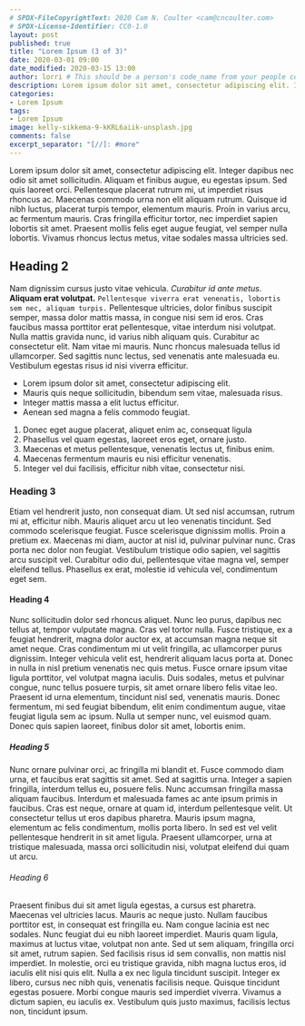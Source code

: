 ```yaml
---
# SPDX-FileCopyrightText: 2020 Cam N. Coulter <cam@cncoulter.com>
# SPDX-License-Identifier: CC0-1.0
layout: post
published: true
title: "Lorem Ipsum (3 of 3)"
date: 2020-03-01 09:00
date_modified: 2020-03-15 13:00
author: lorri # This should be a person's code_name from your people collection
description: Lorem ipsum dolor sit amet, consectetur adipiscing elit. Integer dapibus nec odio sit amet sollicitudin.
categories:
- Lorem Ipsum
tags:
- Lorem Ipsum
image: kelly-sikkema-9-kKRL6aiik-unsplash.jpg
comments: false
excerpt_separator: "[//]: #more"
---
```


Lorem ipsum dolor sit amet, consectetur adipiscing elit. Integer dapibus nec odio sit amet sollicitudin. Aliquam et finibus augue, eu egestas ipsum. Sed quis laoreet orci. Pellentesque placerat rutrum mi, ut imperdiet risus rhoncus ac. Maecenas commodo urna non elit aliquam rutrum. Quisque id nibh luctus, placerat turpis tempor, elementum mauris. Proin in varius arcu, ac fermentum mauris. Cras fringilla efficitur tortor, nec imperdiet sapien lobortis sit amet. Praesent mollis felis eget augue feugiat, vel semper nulla lobortis. Vivamus rhoncus lectus metus, vitae sodales massa ultricies sed.

## Heading 2

Nam dignissim cursus justo vitae vehicula. *Curabitur id ante metus.* **Aliquam erat volutpat.** `Pellentesque viverra erat venenatis, lobortis sem nec, aliquam turpis.` Pellentesque ultricies, dolor finibus suscipit semper, massa dolor mattis massa, in congue nisi sem id eros. Cras faucibus massa porttitor erat pellentesque, vitae interdum nisi volutpat. Nulla mattis gravida nunc, id varius nibh aliquam quis. Curabitur ac consectetur elit. Nam vitae mi mauris. Nunc rhoncus malesuada tellus id ullamcorper. Sed sagittis nunc lectus, sed venenatis ante malesuada eu. Vestibulum egestas risus id nisi viverra efficitur.

[//]: #more

* Lorem ipsum dolor sit amet, consectetur adipiscing elit.
* Mauris quis neque sollicitudin, bibendum sem vitae, malesuada risus.
* Integer mattis massa a elit luctus efficitur.
* Aenean sed magna a felis commodo feugiat.

1. Donec eget augue placerat, aliquet enim ac, consequat ligula
2. Phasellus vel quam egestas, laoreet eros eget, ornare justo.
3. Maecenas et metus pellentesque, venenatis lectus ut, finibus enim.
4. Maecenas fermentum mauris eu nisi efficitur venenatis.
5. Integer vel dui facilisis, efficitur nibh vitae, consectetur nisi.

### Heading 3

Etiam vel hendrerit justo, non consequat diam. Ut sed nisl accumsan, rutrum mi at, efficitur nibh. Mauris aliquet arcu ut leo venenatis tincidunt. Sed commodo scelerisque feugiat. Fusce scelerisque dignissim mollis. Proin a pretium ex. Maecenas mi diam, auctor at nisl id, pulvinar pulvinar nunc. Cras porta nec dolor non feugiat. Vestibulum tristique odio sapien, vel sagittis arcu suscipit vel. Curabitur odio dui, pellentesque vitae magna vel, semper eleifend tellus. Phasellus ex erat, molestie id vehicula vel, condimentum eget sem.

#### Heading 4

Nunc sollicitudin dolor sed rhoncus aliquet. Nunc leo purus, dapibus nec tellus at, tempor vulputate magna. Cras vel tortor nulla. Fusce tristique, ex a feugiat hendrerit, magna dolor auctor ex, at accumsan magna neque sit amet neque. Cras condimentum mi ut velit fringilla, ac ullamcorper purus dignissim. Integer vehicula velit est, hendrerit aliquam lacus porta at. Donec in nulla in nisl pretium venenatis nec quis metus. Fusce ornare ipsum vitae ligula porttitor, vel volutpat magna iaculis. Duis sodales, metus et pulvinar congue, nunc tellus posuere turpis, sit amet ornare libero felis vitae leo. Praesent id urna elementum, tincidunt nisl sed, venenatis mauris. Donec fermentum, mi sed feugiat bibendum, elit enim condimentum augue, vitae feugiat ligula sem ac ipsum. Nulla ut semper nunc, vel euismod quam. Donec quis sapien laoreet, finibus dolor sit amet, lobortis enim.

##### Heading 5

Nunc ornare pulvinar orci, ac fringilla mi blandit et. Fusce commodo diam urna, et faucibus erat sagittis sit amet. Sed at sagittis urna. Integer a sapien fringilla, interdum tellus eu, posuere felis. Nunc accumsan fringilla massa aliquam faucibus. Interdum et malesuada fames ac ante ipsum primis in faucibus. Cras est neque, ornare at quam id, interdum pellentesque velit. Ut consectetur tellus ut eros dapibus pharetra. Mauris ipsum magna, elementum ac felis condimentum, mollis porta libero. In sed est vel velit pellentesque hendrerit in sit amet ligula. Praesent ullamcorper, urna at tristique malesuada, massa orci sollicitudin nisi, volutpat eleifend dui quam ut arcu.

###### Heading 6

Praesent finibus dui sit amet ligula egestas, a cursus est pharetra. Maecenas vel ultricies lacus. Mauris ac neque justo. Nullam faucibus porttitor est, in consequat est fringilla eu. Nam congue lacinia est nec sodales. Nunc feugiat dui eu nibh laoreet imperdiet. Mauris quam ligula, maximus at luctus vitae, volutpat non ante. Sed ut sem aliquam, fringilla orci sit amet, rutrum sapien. Sed facilisis risus id sem convallis, non mattis nisl imperdiet. In molestie, orci eu tristique gravida, nibh magna luctus eros, id iaculis elit nisi quis elit. Nulla a ex nec ligula tincidunt suscipit. Integer ex libero, cursus nec nibh quis, venenatis facilisis neque. Quisque tincidunt egestas posuere. Morbi congue mauris sed imperdiet viverra. Vivamus a dictum sapien, eu iaculis ex. Vestibulum quis justo maximus, facilisis lectus non, tincidunt ipsum.

